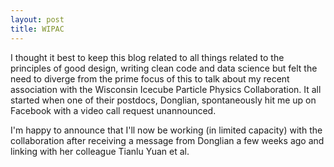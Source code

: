 ```yaml
---
layout: post
title: WIPAC
---
```

I thought it best to keep this blog related to all things related to the principles of good design, writing clean code and data science but felt the need to diverge from the prime focus of this to talk about my recent association with the Wisconsin Icecube Particle Physics Collaboration. It all started when one of their postdocs, Donglian, spontaneously hit me up on Facebook with a video call request unannounced.


I'm happy to announce that I'll now be working (in limited capacity) with the collaboration after receiving a message from Donglian a few weeks ago and linking with her colleague Tianlu Yuan et al.
